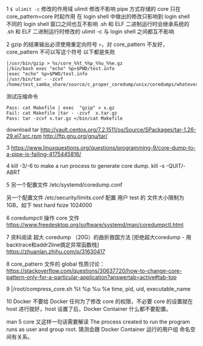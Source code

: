 

1 `$ ulimit -c` 修改的作用域
  ulimit 修改不影响 pipe 方式存储的 core 只在 core_pattern=core 时起作用
  在 login shell 中做出的修改只影响到 login shell  
  不同的 login shell 窗口之间也互不影响
  .sh 和 ELF 二进制运行时会继承系统的
  .sh 和 ELF 二进制运行时修改的 ulimit -c 与 login shell 之间都互不影响
  
2 gzip 的结果输出必须使用重定向符号 `>`，对 core_pattern 不友好， 
  core_pattern 不可以写这个符号
  以下都是失败
  ```
  |/usr/bin/gzip > %s/core_%%t_%%p_%%u_%%e.gz
  |/bin/bash exec "echo" %p>$PWD/test.info
  |exec "echo" %p>$PWD/test.info
  |/usr/bin/tar - -zcvf /home/test_samba_share/source/c_proper_coredump/unix/coredumps/whatever.tar.gz
  ```
  测试压缩命令
  ```
  Pass: cat Makefile | exec  "gzip" > x.gz  
  Fail: cat Makefile |tar - -zcvf  x.tar.gz   
  Pass: tar -zcvf x.tar.gz </bin/cat Makefile
  ```
  download tar http://vault.centos.org/7.2.1511/os/Source/SPackages/tar-1.26-29.el7.src.rpm
    http://ftp.gnu.org/gnu/tar/

3   https://www.linuxquestions.org/questions/programming-9/core-dump-to-a-pipe-is-failing-4175445816/


4 
  kill -3/-6 to make a run process to generate core dump.
  kill -s -QUIT/-ABRT

5
  另一个配置文件 
    /etc/systemd/coredump.conf
  
  另一个配置文件
    /etc/security/limits.conf
    配置 用户 test 的 文件大小限制为 1GB，如下
    test       hard  fsize  1024000

6 
  coredumpctl 操作 core 文件
    https://www.freedesktop.org/software/systemd/man/coredumpctl.html

7 
  资料阅读
    超大 coredump （20G）的曲折救国方法
    [拒绝超大coredump - 用backtrace和addr2line搞定异常函数栈] https://zhuanlan.zhihu.com/p/31630417

8
  core_pattern 文件的 global 性质讨论：
    https://stackoverflow.com/questions/30637720/how-to-change-core-pattern-only-for-a-particular-application?answertab=active#tab-top

9 
|/root/compress_core.sh %t %p %u %e
  time, pid, uid, executable_name

10 Docker 不要给 Docker 任何为了修改 core 的权限，不必要
  core 的设置就在 host 进行就好，host 设置了后，Docker Container 什么都不要配置。

  man 5 core 又这样一句话需要解读 
  The process created to run the program runs as user and group root.
  猜测会跟 Docker Container 运行的用户组 命名空间有关系。
